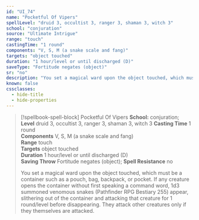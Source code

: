 ```yaml
---
id: "UI_74"
name: "Pocketful Of Vipers"
spellLevel: "druid 3, occultist 3, ranger 3, shaman 3, witch 3"
school: "conjuration"
source: "Ultimate Intrigue"
range: "touch"
castingTime: "1 round"
components: "V, S, M (a snake scale and fang)"
targets: "object touched"
duration: "1 hour/level or until discharged (D)"
saveType: "Fortitude negates (object)"
sr: "no"
description: "You set a magical ward upon the object touched, which must be a container such as a pouch, bag, backpack, or pocket. If any creature opens the container without first speaking a command word, 1d3 summoned venomous snakes (Pathfinder RPG Bestiary 255) appear, slithering out of the container and attacking that creature for 1 round/level before disappearing. They attack other creatures only if they themselves are attacked."
known: false
cssclasses:
  - hide-title
  - hide-properties
---
```


> [!spellbook-spell-block] Pocketful Of Vipers
> **School:** conjuration; **Level** druid 3, occultist 3, ranger 3, shaman 3, witch 3
> **Casting Time** 1 round  
> **Components** V, S, M (a snake scale and fang)  
> **Range** touch  
> **Targets** object touched  
> **Duration** 1 hour/level or until discharged (D)  
> **Saving Throw** Fortitude negates (object); **Spell Resistance** no
> 
> You set a magical ward upon the object touched, which must be a container such as a pouch, bag, backpack, or pocket. If any creature opens the container without first speaking a command word, 1d3 summoned venomous snakes (Pathfinder RPG Bestiary 255) appear, slithering out of the container and attacking that creature for 1 round/level before disappearing. They attack other creatures only if they themselves are attacked.